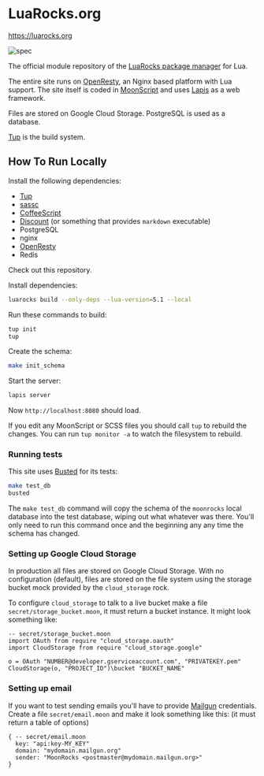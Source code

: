 # LuaRocks.org

<https://luarocks.org>

![spec](https://github.com/luarocks/luarocks-site/workflows/spec/badge.svg)

The official module repository of the [LuaRocks package manager](https://github.com/luarocks/luarocks) for Lua.

The entire site runs on [OpenResty][1], an Nginx based platform with Lua
support. The site itself is coded in [MoonScript][2] and uses [Lapis][3] as a
web framework.

Files are stored on Google Cloud Storage. PostgreSQL is used as a database.

[Tup][4] is the build system.

## How To Run Locally

Install the following dependencies:

* [Tup][4]
* [sassc](https://github.com/sass/sassc)
* [CoffeeScript](https://coffeescript.org/#installation)
* [Discount](https://www.pell.portland.or.us/~orc/Code/discount/) (or something that provides `markdown` executable)
* PostgreSQL
* nginx
* [OpenResty][1]
* Redis

Check out this repository.

Install dependencies:

```bash
luarocks build --only-deps --lua-version=5.1 --local
```

Run these commands to build:

```bash
tup init
tup
```

Create the schema:

```bash
make init_schema
```

Start the server:

```bash
lapis server
```

Now `http://localhost:8080` should load.

If you edit any MoonScript or SCSS files you should call `tup` to rebuild
the changes. You can run `tup monitor -a` to watch the filesystem to rebuild.

### Running tests

This site uses [Busted](https://olivinelabs.com/busted/) for its tests:

```bash
make test_db
busted
```

The `make test_db` command will copy the schema of the `moonrocks` local
database into the test database, wiping out what whatever was there. You'll
only need to run this command once and the beginning any any time the schema
has changed.

### Setting up Google Cloud Storage

In production all files are stored on Google Cloud Storage. With no
configuration (default), files are stored on the file system using the storage
bucket mock provided by the `cloud_storage` rock.

To configure `cloud_storage` to talk to a live bucket make a file
`secret/storage_bucket.moon`, it must return a bucket instance. It might look
something like:


```moonscript
-- secret/storage_bucket.moon
import OAuth from require "cloud_storage.oauth"
import CloudStorage from require "cloud_storage.google"

o = OAuth "NUMBER@developer.gserviceaccount.com", "PRIVATEKEY.pem"
CloudStorage(o, "PROJECT_ID")\bucket "BUCKET_NAME"
```

### Setting up email

If you want to test sending emails you'll have to provide [Mailgun][5]
credentials. Create a file `secret/email.moon` and make it look something like
this: (it must return a table of options)

```moonscript
{ -- secret/email.moon
  key: "api:key-MY_KEY"
  domain: "mydomain.mailgun.org"
  sender: "MoonRocks <postmaster@mydomain.mailgun.org>"
}
```

  [1]: https://openresty.org/
  [2]: https://moonscript.org/
  [3]: https://github.com/leafo/lapis
  [4]: http://gittup.org/tup/
  [5]: https://www.mailgun.com/


